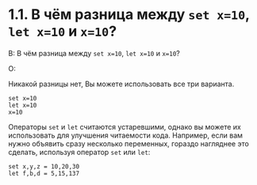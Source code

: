 # 1.1. В чём разница между `set x=10`, `let x=10` и `x=10`?
<!-- [:faq_01_01] -->

В: В чём разница между `set x=10`, `let x=10` и `x=10`?

О:

Никакой разницы нет, Вы можете использовать все три варианта.

```qsp
set x=10
let x=10
x=10
```

Операторы `set` и `let` считаются устаревшими, однако вы можете их использовать для улучшения читаемости кода. Например, если вам нужно объявить сразу несколько переменных, гораздо нагляднее это сделать, используя оператор `set` или `let`:

```qsp
set x,y,z = 10,20,30
let f,b,d = 5,15,137
```
